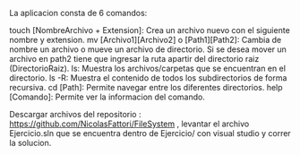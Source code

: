La aplicacion consta de 6 comandos:

touch [NombreArchivo + Extension]: Crea un archivo nuevo con el siguiente nombre y extension.
mv [Archivo1][Archivo2] o [Path1][Path2]: Cambia de nombre un archivo o mueve un archivo de directorio. Si se desea mover un archivo en path2 tiene que ingresar la ruta apartir del directorio raiz (DirectorioRaiz\).
ls: Muestra los archivos/carpetas que se encuentran en el directorio.
ls -R: Muestra el contenido de todos los subdirectorios de forma recursiva.
cd [Path]: Permite navegar entre los diferentes directorios.
help [Comando]: Permite ver la informacion del comando.

Descargar archivos del repositorio : https://github.com/NicolasFattori/FileSystem , levantar el archivo Ejercicio.sln que se encuentra dentro de Ejercicio/ con visual studio y correr la solucion.
